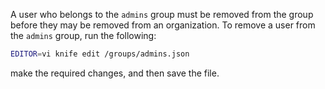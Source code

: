 A user who belongs to the `admins` group must be removed from the group
before they may be removed from an organization. To remove a user from
the `admins` group, run the following:

```bash
EDITOR=vi knife edit /groups/admins.json
```

make the required changes, and then save the file.
